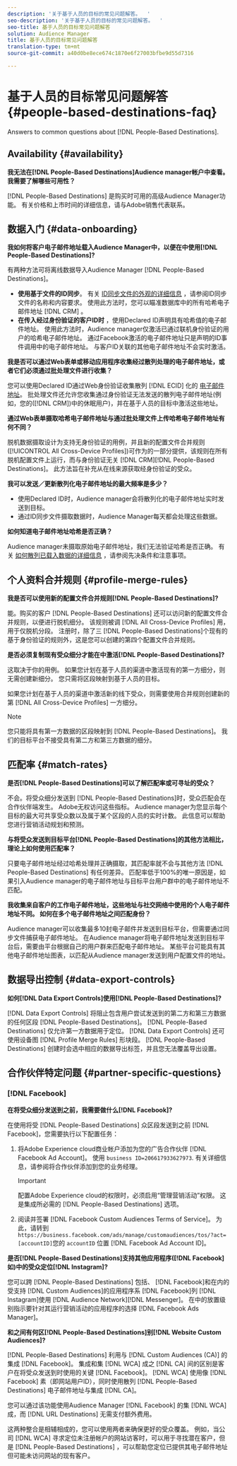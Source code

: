 ```yaml
---
description: '关于基于人员的目标的常见问题解答。  '
seo-description: '关于基于人员的目标的常见问题解答。  '
seo-title: 基于人员的目标常见问题解答
solution: Audience Manager
title: 基于人员的目标常见问题解答
translation-type: tm+mt
source-git-commit: a40d0be8ece674c1870e6f27003bfbe9d55d7316

---
```



# 基于人员的目标常见问题解答 {#people-based-destinations-faq}

Answers to common questions about [!DNL People-Based Destinations].

## Availability {#availability}

**我无法在[!DNL People-Based Destinations]Audience manager帐户中查看。 我需要了解哪些可用性？**

[!DNL People-Based Destinations] 是购买时可用的高级Audience Manager功能。 有关价格和上市时间的详细信息，请与Adobe销售代表联系。

## 数据入门 {#data-onboarding}

**我如何将客户电子邮件地址载入Audience Manager中，以便在中使用[!DNL People-Based Destinations]?**

有两种方法可将离线数据导入Audience Manager [!DNL People-Based Destinations]。

* **使用基于文件的ID同步**。 有关 [ID同步文件的外观的详细信息](../integration/sending-audience-data/batch-data-transfer-explained/id-sync-file-based.md) ，请参阅ID同步文件的名称和内容要求。 使用此方法时，您可以瞄准数据库中的所有哈希电子邮件地址 [!DNL CRM] 。
* **在传入经过身份验证的客户ID时** ，使用Declared ID声明具有哈希值的电子邮件地址。 使用此方法时，Audience manager仅激活已通过联机身份验证的用户的哈希电子邮件地址。 通过Facebook激活的电子邮件地址只是声明的ID事件调用中的电子邮件地址。 与客户ID关联的其他电子邮件地址不会实时激活。

**我是否可以通过Web表单或移动应用程序收集经过散列处理的电子邮件地址，或者它们必须通过批处理文件进行收集？**

您可以使用Declared ID通过Web身份验证收集散列 [!DNL ECID] 化的 [电子邮件地址](../features/declared-ids.md)。 批处理文件还允许您收集通过身份验证无法发送的散列电子邮件地址(例如，您的([!DNL CRM])中的休眠用户)，并在基于人员的目标中激活这些地址。

**通过Web表单摄取哈希电子邮件地址与通过批处理文件上传哈希电子邮件地址有何不同？**

脱机数据摄取设计为支持无身份验证的用例，并且新的配置文件合并规则([!UICONTROL All Cross-Device Profiles])可作为的一部分提供，该规则在所有脱机配置文件上运行，而与身份验证无关 [!DNL CRM][!DNL People-Based Destinations]。 此方法旨在补充从在线来源获取经身份验证的受众。

**我可以发送／更新散列化电子邮件地址的最大频率是多少？**

* 使用Declared ID时，Audience manager会将散列化的电子邮件地址实时发送到目标。
* 通过ID同步文件摄取数据时，Audience Manager每天都会处理这些数据。

**如何知道电子邮件地址哈希是否正确？**

Audience manager未摄取原始电子邮件地址，我们无法验证哈希是否正确。 有关 [如何散列已载入数据的详细信息](../features/destinations/people-based-destinations-prerequisites.md) ，请参阅先决条件和注意事项。

## 个人资料合并规则 {#profile-merge-rules}

**我是否可以使用新的配置文件合并规则[!DNL People-Based Destinations]?**

能。购买的客户 [!DNL People-Based Destinations] 还可以访问新的配置文件合并规则，以便进行脱机细分。 该规则被调 [!DNL All Cross-Device Profiles] 用，用于仅脱机分段。 注册时，除了三 [!DNL People-Based Destinations]个现有的基于身份验证的规则外，这是您可以创建的第四个配置文件合并规则。

**是否必须复制现有受众细分才能在中激活[!DNL People-Based Destinations]?**

这取决于你的用例。 如果您计划在基于人员的渠道中激活现有的第一方细分，则无需创建新细分。 您只需将区段映射到基于人员的目标。

如果您计划在基于人员的渠道中激活新的线下受众，则需要使用合并规则创建新的第 [!DNL All Cross-Device Profiles] 一方细分。
>[!NOTE]
>
> 您只能将具有第一方数据的区段映射到 [!DNL People-Based Destinations]。 我们的目标平台不接受具有第二方和第三方数据的细分。

## 匹配率 {#match-rates}

**是否[!DNL People-Based Destinations]可以了解匹配率或可寻址的受众？**

不会。将受众细分发送到 [!DNL People-Based Destinations]时，受众匹配会在合作伙伴端发生。 Adobe无权访问这些指标。 Audience manager为您显示每个目标的最大可共享受众数以及属于某个区段的人员的实时计数。 此信息可以帮助您进行营销活动规划和预测。

**与将受众发送到目标平台[!DNL People-Based Destinations]的其他方法相比，理论上如何使用匹配率？**

只要电子邮件地址经过哈希处理并正确摄取，其匹配率就不会与其他方法 [!DNL People-Based Destinations] 有任何差异。 匹配率低于100%的唯一原因是，如果引入Audience manager的电子邮件地址与目标平台用户群中的电子邮件地址不匹配。

**我收集来自客户的工作电子邮件地址，这些地址与社交网络中使用的个人电子邮件地址不同。 如何在多个电子邮件地址之间匹配身份？**

Audience manager可以收集最多10封电子邮件并发送到目标平台，但需要通过同步文件捕获电子邮件地址。 在Audience manager将电子邮件地址发送到目标平台后，需要由平台根据自己的用户群来匹配电子邮件地址。 某些平台可能具有其他电子邮件地址图表，以匹配从Audience manager发送到用户配置文件的地址。

## 数据导出控制 {#data-export-controls}

**如何[!DNL Data Export Controls]使用[!DNL People-Based Destinations]?**

[!DNL Data Export Controls] 将阻止包含用户尝试发送到的第二方和第三方数据的任何区段 [!DNL People-Based Destinations]。 [!DNL People-Based Destinations] 仅允许第一方数据用于定位。 [!DNL Data Export Controls] 还可使用设备图 [!DNL Profile Merge Rules] 形块段。 [!DNL People-Based Destinations] 创建时会选中相应的数据导出标签，并且您无法覆盖导出设置。

## 合作伙伴特定问题 {#partner-specific-questions}

### [!DNL Facebook]

**在将受众细分发送到之前，我需要做什么[!DNL Facebook]?**

在使用将受 [!DNL People-Based Destinations] 众区段发送到之前 [!DNL Facebook]，您需要执行以下配置任务：

1. 将Adobe Experience cloud商业帐户添加为您的广告合作伙伴 [!DNL Facebook Ad Account]。 使用 `business ID=206617933627973`. 有关详细信息，请参阅将合作伙伴添加到您的业务经理。

   >[!IMPORTANT]
   >
   > 配置Adobe Experience cloud的权限时，必须启用“管理营销活动”权限。 这是集成所必需的 [!DNL People-Based Destinations] 选项。

1. 阅读并签署 [!DNL Facebook Custom Audiences Terms of Service]。 为此，请转到 `https://business.facebook.com/ads/manage/customaudiences/tos/?act=[accountID]`您的 `accountID` 位置 [!DNL Facebook Ad Account ID]。

**是否[!DNL People-Based Destinations]支持其他应用程序([!DNL Facebook]如)中的受众定位[!DNL Instagram]?**

您可以跨 [!DNL People-Based Destinations] 包括、 [!DNL Facebook]和在内的受支持 [!DNL Custom Audiences]的应用程序系 [!DNL Facebook]列 [!DNL Instagram]使用 [!DNL Audience Network][!DNL Messenger]。 在中的放置级别指示要针对其运行营销活动的应用程序的选择 [!DNL Facebook Ads Manager]。

**和之间有何区[!DNL People-Based Destinations]别[!DNL Website Custom Audiences]?**

[!DNL People-Based Destinations] 利用与 [!DNL Custom Audiences (CA)] 的集成 [!DNL Facebook]。 集成和集 [!DNL WCA] 成之 [!DNL CA] 间的区别是客户在将受众发送到时使用的关键 [!DNL Facebook]。 [!DNL WCA] 使用像 [!DNL Facebook] 素（即网站用户ID），同时使用散列 [!DNL People-Based Destinations] 电子邮件地址与集成 [!DNL CA]。

您可以通过该功能使用Audience Manager [!DNL Facebook] 的集 [!DNL WCA] 成，而 [!DNL URL Destinations] 无需支付额外费用。

这两种整合是相辅相成的，您可以使用两者来确保更好的受众覆盖。 例如，当公司 [!DNL WCA] 寻求定位未注册帐户的网站访客时，可以用于寻找潜在客户，但是 [!DNL People-Based Destinations] ，可以帮助您定位已提供其电子邮件地址但可能未访问网站的现有客户。
